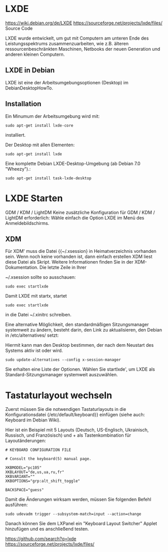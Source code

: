 # LXDE
https://wiki.debian.org/de/LXDE
https://sourceforge.net/projects/lxde/files/ Source Code

LXDE wurde entwickelt, um gut mit Computern am unteren Ende des Leistungsspektrums zusammenzuarbeiten, wie z.B. älteren ressourcenbeschränkten Maschinen, Netbooks der neuen Generation und anderen kleinen Computern.

## LXDE in Debian
LXDE ist eine der Arbeitsumgebungsoptionen (Desktop) im DebianDesktopHowTo.

## Installation
Ein Minumum der Arbeitsumgebung wird mit:

```
sudo apt-get install lxde-core
```
installiert.

Der Desktop mit allen Elementen:

```
sudo apt-get install lxde
```
Eine komplette Debian LXDE-Desktop-Umgebung (ab Debian 7.0 "Wheezy").:
```
sudo apt-get install task-lxde-desktop
```

# LXDE Starten
GDM / KDM / LightDM
Keine zusätzliche Konfiguration für GDM / KDM / LightDM erforderlich: Wähle einfach die Option LXDE im Menü des Anmeldebildschirms.


## XDM
Für XDM' muss die Datei {{~/.xsession} in Heimatverzeichnis vorhanden sein. Wenn noch keine vorhanden ist, dann einfach erstellen XDM liest diese Datei als Skript. Weitere Informationen finden Sie in der XDM-Dokumentation. Die letzte Zeile in Ihrer

~/.xsession sollte so ausschauen:

```
sudo exec startlxde
```

Damit LXDE mit startx, startet

```
sudo exec startlxde
```

in die Datei ~/.xinitrc schreiben.

Eine alternative Möglichkeit, den standardmäßigen Sitzungsmanager systemweit zu ändern, besteht darin, den Link zu aktualisieren, den Debian in /etc/alternatives/ setzt:

Hiermit kann man den Desktop bestimmen, der nach dem Neustart des Systems aktiv ist oder wird. 
```
sudo update-alternatives --config x-session-manager
```

Sie erhalten eine Liste der Optionen. Wählen Sie startlxde', um LXDE als Standard-Sitzungsmanager systemweit auszuwählen. 


# Tastaturlayout wechseln
Zuerst müssen Sie die notwendigen Tastaturlayouts in die Konfigurationsdatei {/etc/default/keyboard}} einfügen (siehe auch: Keyboard im Debian Wiki).

Hier ist ein Beispiel mit 5 Layouts (Deutsch, US-Englisch, Ukrainisch, Russisch, und Französisch) und <Alt>+<Shift> als Tastenkombination für Layoutänderungen:

```
# KEYBOARD CONFIGURATION FILE

# Consult the keyboard(5) manual page.

XKBMODEL="pc105"
XKBLAYOUT="de,us,ua,ru,fr"
XKBVARIANT=""
XKBOPTIONS="grp:alt_shift_toggle"

BACKSPACE="guess"
```
Damit die Änderungen wirksam werden, müssen Sie folgenden Befehl ausführen:
```
sudo udevadm trigger --subsystem-match=input --action=change
```
Danach können Sie dem LXPanel ein "Keyboard Layout Switcher" Applet hinzufügen und es anschließend testen.

https://github.com/search?q=lxde
https://sourceforge.net/projects/lxde/files/